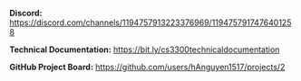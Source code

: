 **Discord:** https://discord.com/channels/1194757913223376969/1194757917476401258  

**Technical Documentation:**  https://bit.ly/cs3300technicaldocumentation  

**GitHub Project Board:**  https://github.com/users/hAnguyen1517/projects/2 

